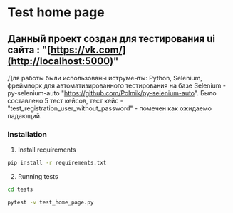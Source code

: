 # Test home page

## Данный проект создан для тестирования ui сайта : "[https://vk.com/](http://localhost:5000)"

Для работы были использованы иструменты: Python, Selenium, фреймворк для автоматизированного тестирования на базе Selenium - py-selenium-auto "https://github.com/Polmik/py-selenium-auto". Было составлено 5 тест кейсов, тест кейс - "test_registration_user_without_password" - помечен как ожидаемо падающий. 

### Installation

1. Install requirements

```bash
pip install -r requirements.txt
```

2. Running tests

```bash
cd tests
```

```bash
pytest -v test_home_page.py
```
